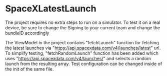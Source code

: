 # SpaceXLatestLaunch



The project requires no extra steps to run on a simulator. To test it on a real device, be sure to change the Signing to your current team and change the bundleID accordingly


The ViewModel in the project contains "fetchLaunch" function for fetching the latest launches via "https://api.spacexdata.com/v4/launches/latest" url. To simplify testing, "fetchRandomLaunch" function has been added which uses "https://api.spacexdata.com/v4/launches/" and selects a random launch from the resulting array. Test configuration can be changed inside of the init of the same file.
